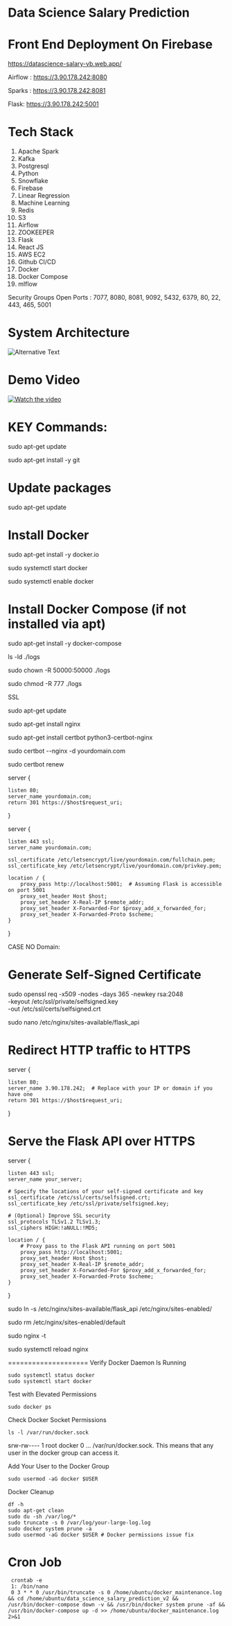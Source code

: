 # Data Science Salary Prediction 

Front End Deployment On Firebase
==============================
https://datascience-salary-vb.web.app/

Airflow : https://3.90.178.242:8080

Sparks : https://3.90.178.242:8081

Flask: https://3.90.178.242:5001

Tech Stack
================
1. Apache Spark
2. Kafka
3. Postgresql
4. Python
5. Snowflake
6. Firebase
7. Linear Regression
8. Machine Learning
9. Redis
10. S3
11. Airflow
12. ZOOKEEPER
13. Flask
14. React JS
15. AWS EC2
16. Github CI/CD
17. Docker
18. Docker Compose
19. mlflow

Security Groups Open Ports : 7077, 8080, 8081, 9092, 5432, 6379, 80, 22, 443, 465, 5001

System Architecture
================

![Alternative Text](https://datascience-salary-vb.web.app/static/media/diagram4.b99fdf0c9c41947d165a.png "Optional Title")



Demo Video
================
[![Watch the video](http://img.youtube.com/vi/1Ca0Y4s37ls/0.jpg)]("https://www.youtube.com/watch?v=1Ca0Y4s37ls)


KEY Commands:
================
sudo apt-get update

sudo apt-get install -y git

# Update packages

sudo apt-get update

# Install Docker

sudo apt-get install -y docker.io

sudo systemctl start docker

sudo systemctl enable docker

# Install Docker Compose (if not installed via apt)

sudo apt-get install -y docker-compose


ls -ld ./logs

sudo chown -R 50000:50000 ./logs

sudo chmod -R 777 ./logs


SSL

sudo apt-get update

sudo apt-get install nginx

sudo apt-get install certbot python3-certbot-nginx

sudo certbot --nginx -d yourdomain.com

sudo certbot renew

server {

    listen 80;
    server_name yourdomain.com;
    return 301 https://$host$request_uri;
}

server {

    listen 443 ssl;
    server_name yourdomain.com;

    ssl_certificate /etc/letsencrypt/live/yourdomain.com/fullchain.pem;
    ssl_certificate_key /etc/letsencrypt/live/yourdomain.com/privkey.pem;

    location / {
        proxy_pass http://localhost:5001;  # Assuming Flask is accessible on port 5001
        proxy_set_header Host $host;
        proxy_set_header X-Real-IP $remote_addr;
        proxy_set_header X-Forwarded-For $proxy_add_x_forwarded_for;
        proxy_set_header X-Forwarded-Proto $scheme;
    }
}

CASE NO Domain:

# Generate Self-Signed Certificate

sudo openssl req -x509 -nodes -days 365 -newkey rsa:2048 \
  -keyout /etc/ssl/private/selfsigned.key \
  -out /etc/ssl/certs/selfsigned.crt


sudo nano /etc/nginx/sites-available/flask_api

# Redirect HTTP traffic to HTTPS

server {

    listen 80;
    server_name 3.90.178.242;  # Replace with your IP or domain if you have one
    return 301 https://$host$request_uri;
}

# Serve the Flask API over HTTPS

server {

    listen 443 ssl;
    server_name your_server;

    # Specify the locations of your self-signed certificate and key
    ssl_certificate /etc/ssl/certs/selfsigned.crt;
    ssl_certificate_key /etc/ssl/private/selfsigned.key;

    # (Optional) Improve SSL security
    ssl_protocols TLSv1.2 TLSv1.3;
    ssl_ciphers HIGH:!aNULL:!MD5;

    location / {
        # Proxy pass to the Flask API running on port 5001
        proxy_pass http://localhost:5001;
        proxy_set_header Host $host;
        proxy_set_header X-Real-IP $remote_addr;
        proxy_set_header X-Forwarded-For $proxy_add_x_forwarded_for;
        proxy_set_header X-Forwarded-Proto $scheme;
    }
}


sudo ln -s /etc/nginx/sites-available/flask_api /etc/nginx/sites-enabled/

sudo rm /etc/nginx/sites-enabled/default

sudo nginx -t

sudo systemctl reload nginx


====================
Verify Docker Daemon Is Running

```
sudo systemctl status docker
sudo systemctl start docker
```
 Test with Elevated Permissions

 ```
 sudo docker ps
 ```

Check Docker Socket Permissions

```
ls -l /var/run/docker.sock

```
srw-rw---- 1 root docker 0 ... /var/run/docker.sock. This means that any user in the docker group can access it.

Add Your User to the Docker Group

```
sudo usermod -aG docker $USER
```

Docker Cleanup

```
df -h
sudo apt-get clean
sudo du -sh /var/log/*
sudo truncate -s 0 /var/log/your-large-log.log
sudo docker system prune -a
sudo usermod -aG docker $USER # Docker permissions issue fix
```

# Cron Job

```
 crontab -e
 1: /bin/nano
 0 3 * * 0 /usr/bin/truncate -s 0 /home/ubuntu/docker_maintenance.log && cd /home/ubuntu/data_science_salary_prediction_v2 && /usr/bin/docker-compose down -v && /usr/bin/docker system prune -af && /usr/bin/docker-compose up -d >> /home/ubuntu/docker_maintenance.log 2>&1
```
